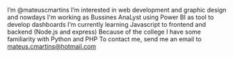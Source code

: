 I’m @mateuscmartins
I’m interested in web development and graphic design and nowdays I'm working as Bussines AnaLyst using Power BI as tool to develop dashboards
I’m currently learning Javascript to frontend and backend (Node.js and express)
Because of the college I have some familiarity with Python and PHP
To contact me, send me an email to mateus.cmartins@hotmail.com

<!---
mateuscmartins/mateuscmartins is a ✨ special ✨ repository because its `README.md` (this file) appears on your GitHub profile.
You can click the Preview link to take a look at your changes.
--->
